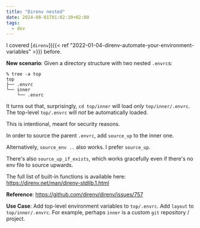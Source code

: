 ```yaml
---
title: "Direnv nested"
date: 2024-08-01T01:02:10+02:00
tags:
  - dev
---
```


I covered [`direnv`]({{< ref "2022-01-04-direnv-automate-your-environment-variables" >}}) before.

**New scenario**: Given a directory structure with two nested `.envrc`s:

<!--more-->

```
% tree -a top
top
├── .envrc
└── inner
    └── .envrc
```

It turns out that, surprisingly, `cd top/inner` will load _only_
`top/inner/.envrc`. The top-level `top/.envrc` will _not_ be automatically
loaded.

This is intentional, meant for security reasons.

In order to source the parent `.envrc`, add `source_up` to the inner one.

Alternatively, `source_env ..` also works. I prefer `source_up`.

There's also `source_up_if_exists`, which works gracefully even if there's
no env file to source upwards.

The full list of built-in functions is available here:
https://direnv.net/man/direnv-stdlib.1.html

**Reference**: https://github.com/direnv/direnv/issues/757

**Use Case**: Add top-level environment variables to `top/.envrc`. Add `layout`
to `top/inner/.envrc`. For example, perhaps `inner` is a custom `git` repository
/ project.
